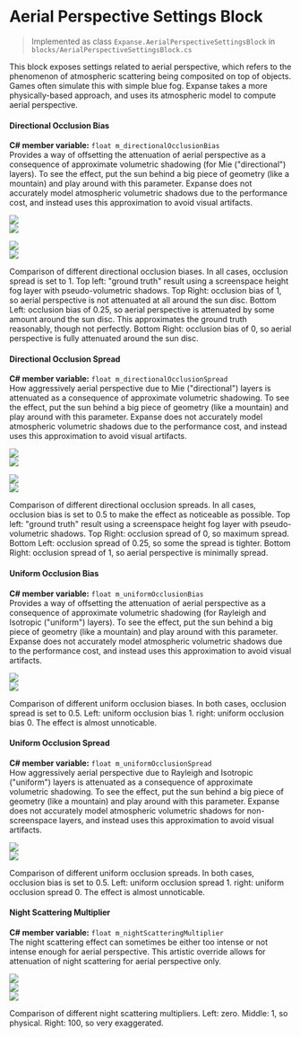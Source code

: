 # Aerial Perspective Settings Block

> Implemented as class `Expanse.AerialPerspectiveSettingsBlock` in `blocks/AerialPerspectiveSettingsBlock.cs`

This block exposes settings related to aerial perspective, which refers to the phenomenon of atmospheric scattering being composited on top of objects. Games often simulate this with simple blue fog. Expanse takes a more physically-based approach, and uses its atmospheric model to compute aerial perspective.

#### Directional Occlusion Bias
**C# member variable:** `float m_directionalOcclusionBias` \
Provides a way of offsetting the attenuation of aerial perspective as a consequence of approximate volumetric shadowing (for Mie ("directional") layers). To see the effect, put the sun behind a big piece of geometry (like a mountain) and play around with this parameter. Expanse does not accurately model atmospheric volumetric shadows due to the performance cost, and instead uses this approximation to avoid visual artifacts.

<div class="img-block">
    <div class="img-row">
        <div class="img-col"><img src="img/aerial_perspective/directional_ground_truth.jpg"/></div>
        <div class="img-col"><img src="img/aerial_perspective/directional_occlusion_bias_1.jpg"/></div>
        <p></p>
    </div>
    <div class="img-row">
        <div class="img-col"><img src="img/aerial_perspective/directional_occlusion_bias_0.25.jpg"/></div>
        <div class="img-col"><img src="img/aerial_perspective/directional_occlusion_bias_0.jpg"/></div>
        <p>Comparison of different directional occlusion biases. In all cases, occlusion spread is set to 1. Top left: "ground truth" result using a screenspace height fog layer with pseudo-volumetric shadows. Top Right: occlusion bias of 1, so aerial perspective is not attenuated at all around the sun disc. Bottom Left: occlusion bias of 0.25, so aerial perspective is attenuated by some amount around the sun disc. This approximates the ground truth reasonably, though not perfectly. Bottom Right: occlusion bias of 0, so aerial perspective is fully attenuated around the sun disc.</p>
    </div>
</div>

#### Directional Occlusion Spread
**C# member variable:** `float m_directionalOcclusionSpread` \
How aggressively aerial perspective due to Mie ("directional") layers is attenuated as a consequence of approximate volumetric shadowing. To see the effect, put the sun behind a big piece of geometry (like a mountain) and play around with this parameter. Expanse does not accurately model atmospheric volumetric shadows due to the performance cost, and instead uses this approximation to avoid visual artifacts.

<div class="img-block">
    <div class="img-row">
        <div class="img-col"><img src="img/aerial_perspective/directional_ground_truth.jpg"/></div>
        <div class="img-col"><img src="img/aerial_perspective/directional_occlusion_spread_0.jpg"/></div>
        <p></p>
    </div>
    <div class="img-row">
        <div class="img-col"><img src="img/aerial_perspective/directional_occlusion_spread_0.25.jpg"/></div>
        <div class="img-col"><img src="img/aerial_perspective/directional_occlusion_spread_1.jpg"/></div>
        <p>Comparison of different directional occlusion spreads. In all cases, occlusion bias is set to 0.5 to make the effect as noticeable as possible. Top left: "ground truth" result using a screenspace height fog layer with pseudo-volumetric shadows. Top Right: occlusion spread of 0, so maximum spread. Bottom Left: occlusion spread of 0.25, so some the spread is tighter. Bottom Right: occlusion spread of 1, so aerial perspective is minimally spread.</p>
    </div>
</div>

#### Uniform Occlusion Bias
**C# member variable:** `float m_uniformOcclusionBias` \
Provides a way of offsetting the attenuation of aerial perspective as a consequence of approximate volumetric shadowing (for Rayleigh and Isotropic ("uniform") layers). To see the effect, put the sun behind a big piece of geometry (like a mountain) and play around with this parameter. Expanse does not accurately model atmospheric volumetric shadows due to the performance cost, and instead uses this approximation to avoid visual artifacts.

<div class="img-block">
    <div class="img-row">
        <div class="img-col"><img src="img/aerial_perspective/uniform_occlusion_bias_1.jpg"/></div>
        <div class="img-col"><img src="img/aerial_perspective/uniform_occlusion_bias_0.jpg"/></div>
    </div>
    <p>Comparison of different uniform occlusion biases. In both cases, occlusion spread is set to 0.5. Left: uniform occlusion bias 1. right: uniform occlusion bias 0. The effect is almost unnoticable.</p>
</div>

#### Uniform Occlusion Spread
**C# member variable:** `float m_uniformOcclusionSpread` \
How aggressively aerial perspective due to Rayleigh and Isotropic ("uniform") layers is attenuated as a consequence of approximate volumetric shadowing. To see the effect, put the sun behind a big piece of geometry (like a mountain) and play around with this parameter. Expanse does not accurately model atmospheric volumetric shadows for non-screenspace layers, and instead uses this approximation to avoid visual artifacts.

<div class="img-block">
    <div class="img-row">
        <div class="img-col"><img src="img/aerial_perspective/uniform_occlusion_spread_1.jpg"/></div>
        <div class="img-col"><img src="img/aerial_perspective/uniform_occlusion_spread_0.jpg"/></div>
    </div>
    <p>Comparison of different uniform occlusion spreads. In both cases, occlusion bias is set to 0.5. Left: uniform occlusion spread 1. right: uniform occlusion spread 0. The effect is almost unnoticable.</p>
</div>

#### Night Scattering Multiplier
**C# member variable:** `float m_nightScatteringMultiplier` \
The night scattering effect can sometimes be either too intense or not intense enough for aerial perspective. This artistic override allows for attenuation of night scattering for aerial perspective only.

<div class="img-block">
    <div class="img-row">
        <div class="img-col"><img src="img/aerial_perspective/night_scatter_0.jpg"/></div>
        <div class="img-col"><img src="img/aerial_perspective/night_scatter_1.jpg"/></div>
        <div class="img-col"><img src="img/aerial_perspective/night_scatter_100.jpg"/></div>
    </div>
    <p>Comparison of different night scattering multipliers. Left: zero. Middle: 1, so physical. Right: 100, so very exaggerated.</p>
</div>